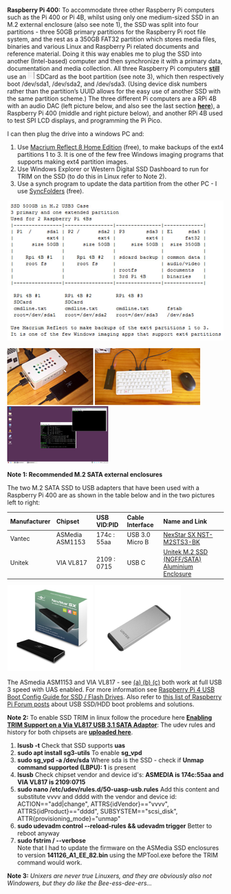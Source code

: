 **Raspberry Pi 400:** To accommodate three other Raspberry Pi computers such as the Pi 400 or Pi 4B, whilst using only one medium-sized SSD in an M.2 external enclosure (also see note 1), the SSD was split into four partitions - three 50GB primary partitions for the Raspberry Pi root file system, and the rest as a 350GB FAT32 partition which stores media files, binaries and various Linux and Raspberry Pi related documents and reference material. Doing it this way enables me to plug the SSD into another (Intel-based) computer and then synchronize it with a primary data, documentation and media collection. All three Raspberry Pi computers [**still**](https://www.raspberrypi.org/forums/viewtopic.php?f=28&t=301409) use an <img src="images/RealUnixersDoNotUseBootSDCards.png" width="16" height="16"/> SDCard as the boot partition (see note 3), which then respectively boot /dev/sda1, /dev/sda2, and /dev/sda3. (Using device disk numbers rather than the partition’s UUID allows for the easy use of another SSD with the same partition scheme.) The three different Pi computers are a RPi 4B with an audio DAC (left picture below, and also see the last section [**here**](https://github.com/TobiasVanDyk/Raspberry-Pi-PC-PSU-Desktop-Computer-with-a-Hard-Disk-Drive-and-Fan-and-Switch)), a Raspberry Pi 400 (middle and right picture below), and another RPi 4B used to test SPI LCD displays, and programming the Pi Pico. 

I can then plug the drive into a windows PC and: 
1. Use [Macrium Reflect 8 Home Edition](https://forums.whirlpool.net.au/go?https%3A%2F%2Fdownload.macrium.com%2Freflect%2Fv8%2Fv8.0.7279%2Freflect_setup_free_x64.exe) (free), to make backups of the ext4 partitions 1 to 3. It is one of the few free Windows imaging programs that supports making ext4 partition images.
2. Use Windows Explorer or Western Digital SSD Dashboard to run for TRIM on the SSD (to do this in Linux refer to Note 2).
3. Use a synch program to update the data partition from the other PC - I use [SyncFolders](https://www.syncfolders.elementfx.com/home.html) (free).

<p align="left">
<img src="images/SSDuse3Pi4Bs.jpg" width="600" />  
</p>

<p align="left">
<img src="images/pi4pcm5122sda1.jpg" width="200" /> 
<img src="images/RPi400-sda2.png" width="245" />  
<img src="images/RPi400-sda2Screen.png" width="235" /> 
</p>

**Note 1: Recommended M.2 SATA external enclosures**

The two M.2 SATA SSD to USB adapters that have been used with a Raspberry Pi 400 are as shown in the table below and in the two pictures left to right:

| Manufacturer | Chipset         | USB VID:PID | Cable Interface | Name and Link                                   |
|:-------------|:----------------|:------------|:----------------|:------------------------------------------------|
| Vantec       | ASMedia ASM1153 | 174c : 55aa | USB 3.0 Micro B | [NexStar SX NST-M2STS3-BK](https://www.vantecusa.com/products_detail.php?p_id=214) |
| Unitek       | VIA VL817       | 2109 : 0715 | USB C           | [Unitek M.2 SSD (NGFF/SATA) Aluminium Enclosure](https://www.unitek-products.com/products/usb3-0-m-2-ssd-ngff-sata-aluminium-enclosure) | 

<p align="left">
<img src="images/Vantec.jpg" width="200" /> 
<img src="images/Unitek.jpg" width="200" />   
</p>

The ASmedia ASM1153 and VIA VL817 - see [(a) ](https://spod.cx/blog/enabling_trim_support_via_VL817_usb_sata_adaptor.shtml)[(b) ](https://forum.odroid.com/viewtopic.php?t=31948)[(c)](https://usb-ids.gowdy.us/read/UD/2109/0715) both work at full USB 3 speed with UAS enabled. For more information see [Raspberry Pi 4 USB Boot Config Guide for SSD / Flash Drives](https://jamesachambers.com/raspberry-pi-4-usb-boot-config-guide-for-ssd-flash-drives/). Also refer to [this list of Raspberry Pi Forum posts](https://github.com/TobiasVanDyk/Raspberry-Pi-PC-PSU-Desktop-Computer-with-a-Hard-Disk-Drive-and-Fan-and-Switch/blob/master/RaspberryPi-USB-SSD-Boot.txt) about USB SSD/HDD boot problems and solutions.

**Note 2:** To enable SSD TRIM in linux follow the procedure here [**Enabling TRIM Support on a Via VL817 USB 3.1 SATA Adaptor**](https://spod.cx/blog/enabling_trim_support_via_VL817_usb_sata_adaptor.shtml): The udev rules and history for both chipsets are [**uploaded here**](https://github.com/TobiasVanDyk/Raspberry-Pi-PC-PSU-Desktop-Computer-with-a-Hard-Disk-Drive-and-Fan-and-Switch/tree/master/TRIMEnable).
1. **lsusb -t** Check that SSD supports **uas**
2. **sudo apt install sg3-utils** To enable **sg_vpd**
3. **sudo sg_vpd -a /dev/sda** Where sda is the SSD - check if **Unmap command supported (LBPU): 1** is present
4. **lsusb** Check chipset vendor and device id's: **ASMEDIA is 174c:55aa and VIA VL817 is 2109:0715**
5. **sudo nano /etc/udev/rules.d/50-uasp-usb.rules** Add this content and substitute vvvv and dddd with the vendor and device id: ACTION=="add|change", ATTRS{idVendor}=="vvvv", ATTRS{idProduct}=="dddd", SUBSYSTEM=="scsi_disk", ATTR{provisioning_mode}="unmap"
6. **sudo udevadm control --reload-rules && udevadm trigger** Better to reboot anyway
7. **sudo fstrim / --verbose**<br>
Note that I had to update the firmware on the ASMedia SSD enclosures to version **141126_A1_EE_82.bin** using the MPTool.exe before the TRIM command would work.


**Note 3:** *Unixers are never true Linuxers, and they are obviously also not Windowers, but they do like the Bee-ess-dee-ers...*

